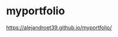 # myportfolio

https://alejandroet39.github.io/myportfolio/

<!-- https://github.com/rkutsel/readme-generator -->
